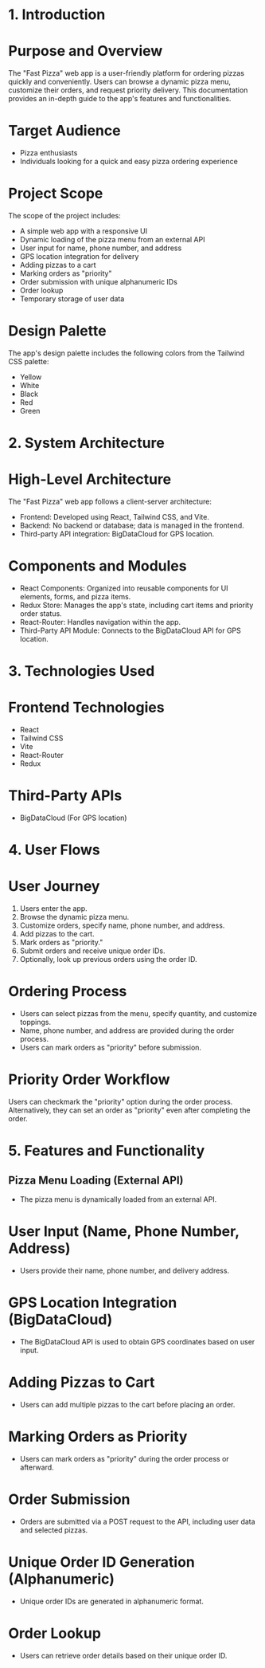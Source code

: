 # 1. Introduction

# Purpose and Overview
The "Fast Pizza" web app is a user-friendly platform for ordering pizzas quickly and conveniently. Users can browse a dynamic pizza menu, customize their orders, and request priority delivery. This documentation provides an in-depth guide to the app's features and functionalities.

# Target Audience
- Pizza enthusiasts
- Individuals looking for a quick and easy pizza ordering experience

# Project Scope
The scope of the project includes:

- A simple web app with a responsive UI
- Dynamic loading of the pizza menu from an external API
- User input for name, phone number, and address
- GPS location integration for delivery
- Adding pizzas to a cart
- Marking orders as "priority"
- Order submission with unique alphanumeric IDs
- Order lookup
- Temporary storage of user data

# Design Palette
The app's design palette includes the following colors from the Tailwind CSS palette:

- Yellow
- White
- Black
- Red
- Green


# 2. System Architecture
# High-Level Architecture
The "Fast Pizza" web app follows a client-server architecture:

- Frontend: Developed using React, Tailwind CSS, and Vite.
- Backend: No backend or database; data is managed in the frontend.
- Third-party API integration: BigDataCloud for GPS location.

# Components and Modules
- React Components: Organized into reusable components for UI elements, forms, and pizza items.
- Redux Store: Manages the app's state, including cart items and priority order status.
- React-Router: Handles navigation within the app.
- Third-Party API Module: Connects to the BigDataCloud API for GPS location.

# 3. Technologies Used
# Frontend Technologies
- React
- Tailwind CSS
- Vite
- React-Router
- Redux

# Third-Party APIs
- BigDataCloud (For GPS location)

# 4. User Flows
# User Journey
1. Users enter the app.
2. Browse the dynamic pizza menu.
3. Customize orders, specify name, phone number, and address.
4. Add pizzas to the cart.
5. Mark orders as "priority."
6. Submit orders and receive unique order IDs.
7. Optionally, look up previous orders using the order ID.

# Ordering Process
- Users can select pizzas from the menu, specify quantity, and customize toppings.
- Name, phone number, and address are provided during the order process.
- Users can mark orders as "priority" before submission.

# Priority Order Workflow
Users can checkmark the "priority" option during the order process.
Alternatively, they can set an order as "priority" even after completing the order.

# 5. Features and Functionality
## Pizza Menu Loading (External API)
- The pizza menu is dynamically loaded from an external API.

# User Input (Name, Phone Number, Address)
- Users provide their name, phone number, and delivery address.

# GPS Location Integration (BigDataCloud)
- The BigDataCloud API is used to obtain GPS coordinates based on user input.

# Adding Pizzas to Cart
- Users can add multiple pizzas to the cart before placing an order.

# Marking Orders as Priority
- Users can mark orders as "priority" during the order process or afterward.

# Order Submission
- Orders are submitted via a POST request to the API, including user data and selected pizzas.

# Unique Order ID Generation (Alphanumeric)
- Unique order IDs are generated in alphanumeric format.

# Order Lookup
- Users can retrieve order details based on their unique order ID.
